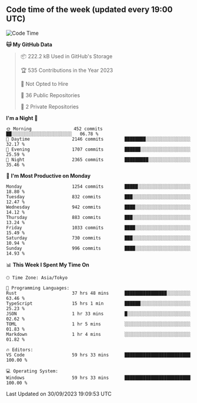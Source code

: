 ## Code time of the week (updated every 19:00 UTC)

<!--START_SECTION:waka-->
![Code Time](http://img.shields.io/badge/Code%20Time-2%2C165%20hrs%2043%20mins-blue)

**🐱 My GitHub Data** 

> 📦 222.2 kB Used in GitHub's Storage 
 > 
> 🏆 535 Contributions in the Year 2023
 > 
> 🚫 Not Opted to Hire
 > 
> 📜 36 Public Repositories 
 > 
> 🔑 2 Private Repositories 
 > 
**I'm a Night 🦉** 

```text
🌞 Morning                452 commits         ██░░░░░░░░░░░░░░░░░░░░░░░   06.78 % 
🌆 Daytime                2146 commits        ████████░░░░░░░░░░░░░░░░░   32.17 % 
🌃 Evening                1707 commits        ██████░░░░░░░░░░░░░░░░░░░   25.59 % 
🌙 Night                  2365 commits        █████████░░░░░░░░░░░░░░░░   35.46 % 
```
📅 **I'm Most Productive on Monday** 

```text
Monday                   1254 commits        █████░░░░░░░░░░░░░░░░░░░░   18.80 % 
Tuesday                  832 commits         ███░░░░░░░░░░░░░░░░░░░░░░   12.47 % 
Wednesday                942 commits         ████░░░░░░░░░░░░░░░░░░░░░   14.12 % 
Thursday                 883 commits         ███░░░░░░░░░░░░░░░░░░░░░░   13.24 % 
Friday                   1033 commits        ████░░░░░░░░░░░░░░░░░░░░░   15.49 % 
Saturday                 730 commits         ███░░░░░░░░░░░░░░░░░░░░░░   10.94 % 
Sunday                   996 commits         ████░░░░░░░░░░░░░░░░░░░░░   14.93 % 
```


📊 **This Week I Spent My Time On** 

```text
🕑︎ Time Zone: Asia/Tokyo

💬 Programming Languages: 
Rust                     37 hrs 48 mins      ████████████████░░░░░░░░░   63.46 % 
TypeScript               15 hrs 1 min        ██████░░░░░░░░░░░░░░░░░░░   25.23 % 
JSON                     1 hr 33 mins        █░░░░░░░░░░░░░░░░░░░░░░░░   02.62 % 
TOML                     1 hr 5 mins         ░░░░░░░░░░░░░░░░░░░░░░░░░   01.83 % 
Markdown                 1 hr 4 mins         ░░░░░░░░░░░░░░░░░░░░░░░░░   01.82 % 

🔥 Editors: 
VS Code                  59 hrs 33 mins      █████████████████████████   100.00 % 

💻 Operating System: 
Windows                  59 hrs 33 mins      █████████████████████████   100.00 % 
```


 Last Updated on 30/09/2023 19:09:53 UTC
<!--END_SECTION:waka-->
